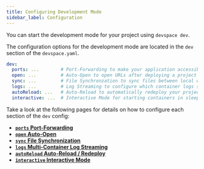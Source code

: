 ```yaml
---
title: Configuring Development Mode
sidebar_label: Configuration
---
```


You can start the development mode for your project using `devspace dev`.

The configuration options for the development mode are located in the `dev` section of the `devspace.yaml`.
```yaml
dev:
  ports: ...        # Port-Forwarding to make your application accessible on localhost
  open: ...         # Auto-Open to open URLs after deploying a project in development mode
  sync: ...         # File Synchronzation to sync files between local workspace and remote containers
  logs: ...         # Log Streaming to configure which container logs should be streamed
  autoReload: ...   # Auto-Reload to automatically redeploy your project when major changes occur to specific files
  interactive: ...  # Interactive Mode for starting containers in sleep mode and opening an interactive terminal session.
```

Take a look at the following pages for details on how to configure each section of the `dev` config:
- **[`ports` Port-Forwarding](/docs/cli/development/configuration/port-forwarding)**
- **[`open` Auto-Open](/docs/cli/development/configuration/auto-open)**
- **[`sync` File Synchronization](/docs/cli/development/configuration/file-synchronization)**
- **[`logs` Multi-Container Log Streaming](/docs/cli/development/configuration/logs-streaming)**
- **[`autoReload` Auto-Reload / Redeploy](/docs/cli/development/configuration/auto-reloading)**
- **[`interactive` Interactive Mode](/docs/cli/development/configuration/interactive-mode)**
